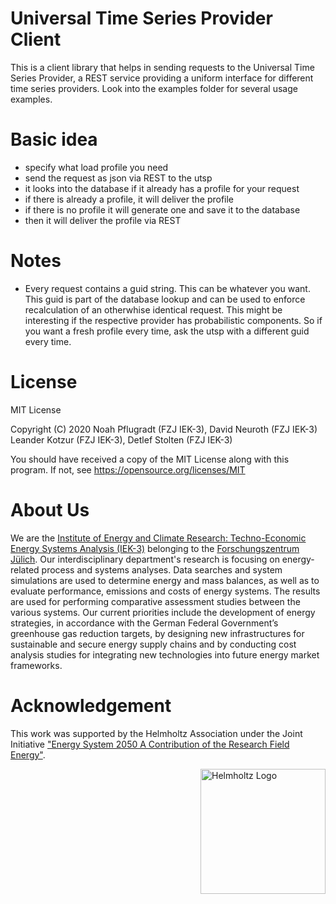 # Universal Time Series Provider Client

This is a client library that helps in sending requests to the Universal Time Series Provider, a REST service providing a uniform interface for different time series providers.
Look into the examples folder for several usage examples.

# Basic idea
 
 - specify what load profile you need
 - send the request as json via REST to the utsp
 - it looks into the database if it already has a profile for your request
 - if there is already a profile, it will deliver the profile
 - if there is no profile it will generate one and save it to the database
 - then it will deliver the profile via REST
 
# Notes

- Every request contains a guid string. This can be whatever you want. This guid is part of the database lookup and can be used to enforce recalculation of an otherwhise identical request. This might be interesting if the respective provider has probabilistic components. So if you want a fresh profile every time, ask the utsp with a different guid every time.

# License

MIT License

Copyright (C) 2020 Noah Pflugradt (FZJ IEK-3), David Neuroth (FZJ IEK-3) Leander Kotzur (FZJ IEK-3), Detlef Stolten (FZJ IEK-3)

You should have received a copy of the MIT License along with this program.
If not, see https://opensource.org/licenses/MIT

# About Us 

We are the [Institute of Energy and Climate Research: Techno-Economic Energy Systems Analysis (IEK-3)](https://www.fz-juelich.de/en/iek/iek-3) belonging to the [Forschungszentrum Jülich](https://www.fz-juelich.de/). Our interdisciplinary department's research is focusing on energy-related process and systems analyses. Data searches and system simulations are used to determine energy and mass balances, as well as to evaluate performance, emissions and costs of energy systems. The results are used for performing comparative assessment studies between the various systems. Our current priorities include the development of energy strategies, in accordance with the German Federal Government’s greenhouse gas reduction targets, by designing new infrastructures for sustainable and secure energy supply chains and by conducting cost analysis studies for integrating new technologies into future energy market frameworks.

# Acknowledgement

This work was supported by the Helmholtz Association under the Joint Initiative ["Energy System 2050   A Contribution of the Research Field Energy"](https://www.helmholtz.de/en/research/energy/energy_system_2050/).

<a href="https://www.helmholtz.de/en/"><img src="https://www.helmholtz.de/fileadmin/user_upload/05_aktuelles/Marke_Design/logos/HG_LOGO_S_ENG_RGB.jpg" alt="Helmholtz Logo" width="200px" style="float:right"></a>
